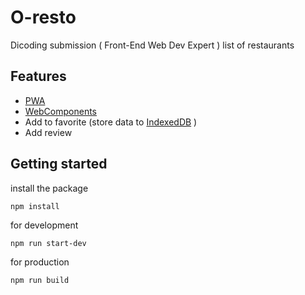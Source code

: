 # O-resto
Dicoding submission ( Front-End Web Dev Expert )
list of restaurants

## Features
* [PWA](https://web.dev/progressive-web-apps/)
* [WebComponents](https://developer.mozilla.org/en-US/docs/Web/Web_Components)
* Add to favorite (store data to [IndexedDB](https://developer.mozilla.org/en-US/docs/Web/API/IndexedDB_API) )
* Add review

## Getting started

install the package
```
npm install
```

for development
```
npm run start-dev
```

for production
```
npm run build
```

